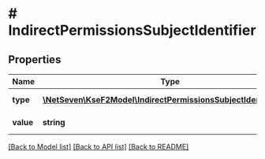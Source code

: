 # # IndirectPermissionsSubjectIdentifier

## Properties

Name | Type | Description | Notes
------------ | ------------- | ------------- | -------------
**type** | [**\NetSeven\KseF2Model\IndirectPermissionsSubjectIdentifierType**](IndirectPermissionsSubjectIdentifierType.md) | Typ identyfikatora. |
**value** | **string** | Wartość identyfikatora. |

[[Back to Model list]](../../README.md#models) [[Back to API list]](../../README.md#endpoints) [[Back to README]](../../README.md)
